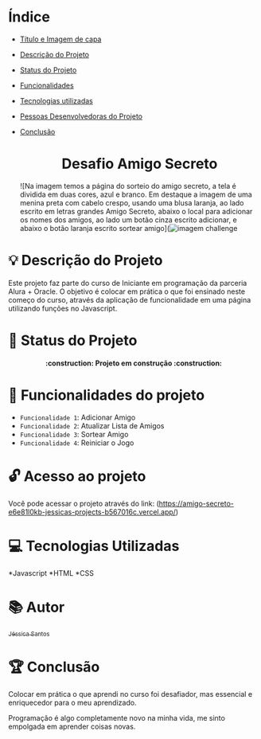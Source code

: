 # Índice 
* [Título e Imagem de capa](#Título-e-Imagem-de-capa)
* [Descrição do Projeto](#descrição-do-projeto)
* [Status do Projeto](#status-do-Projeto)
* [Funcionalidades](#funcionalidades)
* [Tecnologias utilizadas](#tecnologias-utilizadas)
* [Pessoas Desenvolvedoras do Projeto](#pessoas-desenvolvedoras)
* [Conclusão](#conclusão)


  <h1 align="center"> Desafio Amigo Secreto </h1>

  ![Na imagem temos a página do sorteio do amigo secreto, a tela é dividida em duas cores, azul e branco. Em destaque a imagem de uma menina preta com cabelo crespo, usando uma blusa laranja, ao lado escrito em letras grandes Amigo Secreto, abaixo o local para adicionar os nomes dos amigos, ao lado um botão cinza escrito adicionar, e abaixo o botão laranja escrito sortear amigo](![imagem challenge](https://github.com/user-attachments/assets/e5fc50f9-bfd1-4dfe-a03d-57d16d58854a)




# :bulb: Descrição do Projeto 

Este projeto faz parte do curso de Iniciante em programação da parceria Alura + Oracle. O objetivo é colocar em prática o que foi ensinado neste começo do curso, através da aplicação de funcionalidade em uma página utilizando funções no Javascript.




# :pushpin: Status do Projeto 

<h4 align="center"> 
	:construction:  Projeto em construção  :construction:
</h4>





# :hammer: Funcionalidades do projeto
- `Funcionalidade 1`: Adicionar Amigo
- `Funcionalidade 2`: Atualizar Lista de Amigos
- `Funcionalidade 3`: Sortear Amigo
- `Funcionalidade 4`: Reiniciar o Jogo


# :unlock: Acesso ao projeto 

Você pode acessar o projeto através do link: (https://amigo-secreto-e6e81l0kb-jessicas-projects-b567016c.vercel.app/)

  

 # :computer: Tecnologias Utilizadas

  *Javascript
  *HTML
  *CSS


  

  # :books:  Autor
  
 [<img loading="lazy" width=115><br><sub>Jéssica Santos</sub>](https://github.com/JessicaSilva280)




# :trophy: Conclusão

 Colocar em prática o que aprendi no curso foi desafiador, mas essencial e enriquecedor para o meu aprendizado. 
 
 Programação é algo completamente novo na minha vida, me sinto empolgada em aprender coisas novas. 

